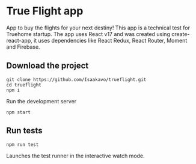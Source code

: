 # True Flight app
App to buy the flights for your next destiny!
This app is a technical test for Truehome startup.
The app uses React v17 and was created using create-react-app, it uses dependencies like React Redux, React Router, Moment and Firebase.

## Download the project
```
git clone https://github.com/Isaakavo/trueflight.git
cd trueflight
npm i
```
Run the development server
```
npm start
```

## Run tests
```
npm run test
```
Launches the test runner in the interactive watch mode.
